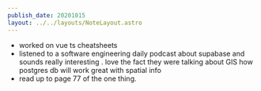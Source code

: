 ```yaml
---
publish_date: 20201015
layout: ../../layouts/NoteLayout.astro
---
```

- worked on vue ts cheatsheets
- listened to a software engineering daily podcast about supabase and sounds really interesting . love the fact they were talking about GIS how postgres db will work great with spatial info
- read up to page 77 of the one thing.
